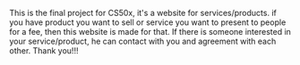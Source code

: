 This is the final project for CS50x, it's a website for services/products. if you have product you want to sell or service you want to present to people for a fee, then this website is made for that.
If there is someone interested in your service/product, he can contact with you and agreement with each other.
Thank you!!!